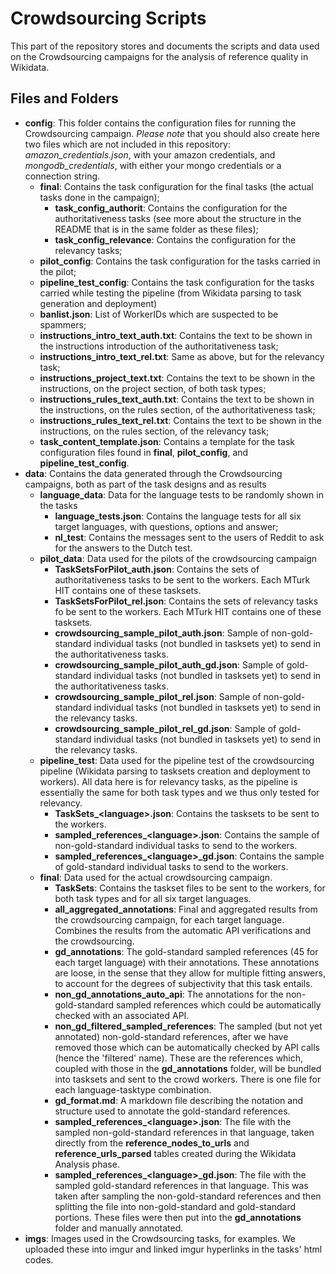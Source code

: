 # Crowdsourcing Scripts

This part of the repository stores and documents the scripts and data used on the Crowdsourcing campaigns for the analysis of reference quality in Wikidata.

## Files and Folders

- **config**: This folder contains the configuration files for running the Crowdsourcing campaign. *Please note* that you should also create here two files which are not included in this repository: *amazon_credentials.json*, with your amazon credentials, and *mongodb_credentials*, with either your mongo credentials or a connection string.
    - **final**: Contains the task configuration for the final tasks (the actual tasks done in the campaign);
        - **task_config_authorit**: Contains the configuration for the authoritativeness tasks (see more about the structure in the README that is in the same folder as these files);
        - **task_config_relevance**: Contains the configuration for the relevancy tasks;
    - **pilot_config**: Contains the task configuration for the tasks carried in the pilot;
    - **pipeline_test_config**: Contains the task configuration for the tasks carried while testing the pipeline (from Wikidata parsing to task generation and deployment)
    - **banlist.json**: List of WorkerIDs which are suspected to be spammers;
    - **instructions_intro_text_auth.txt**: Contains the text to be shown in the instructions introduction of the authoritativeness task;
    - **instructions_intro_text_rel.txt**: Same as above, but for the relevancy task;
    - **instructions_project_text.txt**: Contains the text to be shown in the instructions, on the project section, of both task types;
    - **instructions_rules_text_auth.txt**: Contains the text to be shown in the instructions, on the rules section, of the authoritativeness task;
    - **instructions_rules_text_rel.txt**: Contains the text to be shown in the instructions, on the rules section, of the relevancy task;
    - **task_content_template.json**: Contains a template for the task configuration files found in **final**, **pilot_config**, and **pipeline_test_config**.
- **data**: Contains the data generated through the Crowdsourcing campaigns, both as part of the task designs and as results
    - **language_data**: Data for the language tests to be randomly shown in the tasks
        - **language_tests.json**: Contains the language tests for all six target languages, with questions, options and answer;
        - **nl_test**: Contains the messages sent to the users of Reddit to ask for the answers to the Dutch test.
    - **pilot_data**: Data used for the pilots of the crowdsourcing campaign
        - **TaskSetsForPilot_auth.json**: Contains the sets of authoritativeness tasks to be sent to the workers. Each MTurk HIT contains one of these tasksets.
        - **TaskSetsForPilot_rel.json**: Contains the sets of relevancy tasks fo be sent to the workers. Each MTurk HIT contains one of these tasksets.
        - **crowdsourcing_sample_pilot_auth.json**: Sample of non-gold-standard individual tasks (not bundled in tasksets yet) to send in the authoritativeness tasks.
        - **crowdsourcing_sample_pilot_auth_gd.json**: Sample of gold-standard individual tasks (not bundled in tasksets yet) to send in the authoritativeness tasks.
        - **crowdsourcing_sample_pilot_rel.json**: Sample of non-gold-standard individual tasks (not bundled in tasksets yet) to send in the relevancy tasks.
        - **crowdsourcing_sample_pilot_rel_gd.json**: Sample of gold-standard individual tasks (not bundled in tasksets yet) to send in the relevancy tasks.
    - **pipeline_test**: Data used for the pipeline test of the crowdsourcing pipeline (Wikidata parsing to tasksets creation and deployment to workers). All data here is for relevancy tasks, as the pipeline is essentially the same for both task types and we thus only tested for relevancy.
        - **TaskSets_\<language\>.json**: Contains the tasksets to be sent to the workers.
        - **sampled_references_\<language\>.json**: Contains the sample of non-gold-standard individual tasks to send to the workers.
        - **sampled_references_\<language\>_gd.json**: Contains the sample of   gold-standard individual tasks to send to the workers.
    - **final**: Data used for the actual crowdsourcing campaign.
        - **TaskSets**: Contains the taskset files to be sent to the workers, for both task types and for all six target languages.
        - **all_aggregated_annotations**: Final and aggregated results from the crowdsourcing campaign, for each target language. Combines the results from the automatic API verifications and the crowdsourcing.
        - **gd_annotations**: The gold-standard sampled references (45 for each target language) with their annotations. These annotations are loose, in the sense that they allow for multiple fitting answers, to account for the degrees of subjectivity that this task entails.
        - **non_gd_annotations_auto_api**: The annotations for the non-gold-standard sampled references which could be automatically checked with an associated API.
        - **non_gd_filtered_sampled_references**: The sampled (but not yet annotated) non-gold-standard references, after we have removed those which can be automatically checked by API calls (hence the 'filtered' name). These are the references which, coupled with those in the **gd_annotations** folder, will be bundled into tasksets and sent to the crowd workers. There is one file for each language-tasktype combination.
        - **gd_format.md**: A markdown file describing the notation and structure used to annotate the gold-standard references.
        - **sampled_references_\<language\>.json**: The file with the sampled non-gold-standard references in that language, taken directly from the **reference_nodes_to_urls** and **reference_urls_parsed** tables created during the Wikidata Analysis phase.
        - **sampled_references_\<language\>_gd.json**: The file with the sampled gold-standard references in that language. This was taken after sampling the non-gold-standard references and then splitting the file into non-gold-standard and gold-standard portions. These files were then put into the **gd_annotations** folder and manually annotated.
- **imgs**: Images used in the Crowdsourcing tasks, for examples. We uploaded these into imgur and linked imgur hyperlinks in the tasks' html codes.
